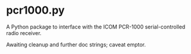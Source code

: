 pcr1000.py
==========

A Python package to interface with the ICOM PCR-1000 serial-controlled radio receiver.

Awaiting cleanup and further doc strings; caveat emptor.
